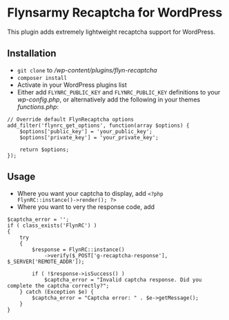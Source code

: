 # Flynsarmy Recaptcha for WordPress

This plugin adds extremely lightweight recaptcha support for WordPress.


## Installation

* `git clone` to */wp-content/plugins/flyn-recaptcha*
* `composer install`
* Activate in your WordPress plugins list
* Either add `FLYNRC_PUBLIC_KEY` and `FLYNRC_PUBLIC_KEY` definitions to your *wp-config.php*, or alternatively add the following in your themes *functions.php*:
```
// Override default FlynRecaptcha options
add_filter('flynrc_get_options', function(array $options) {
    $options['public_key'] = 'your_public_key';
    $options['private_key'] = 'your_private_key';

    return $options;
});
```


## Usage

* Where you want your captcha to display, add `<?php FlynRC::instance()->render(); ?>`
* Where you want to very the response code, add 
```
$captcha_error = '';
if ( class_exists('FlynRC') )
{
    try
    {
        $response = FlynRC::instance()
            ->verify($_POST['g-recaptcha-response'], $_SERVER['REMOTE_ADDR']);

        if ( !$response->isSuccess() )
            $captcha_error = "Invalid captcha response. Did you complete the captcha correctly?";
    } catch (Exception $e) {
        $captcha_error = "Captcha error: " . $e->getMessage();
    }
}
```